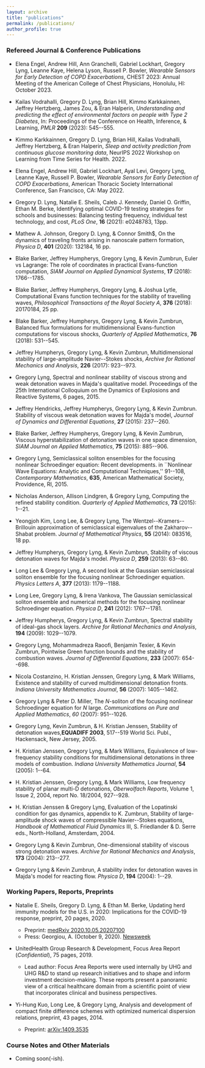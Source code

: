 ```yaml
---
layout: archive
title: "publications"
permalink: /publications/
author_profile: true
---
```


### Refereed Journal & Conference Publications

-  Elena Engel, Andrew Hill, Ann Granchelli, Gabriel Lockhart, Gregory Lyng, Leanne Kaye, Helena Lyson, Russell P. Bowler, 
*Wearable Sensors for Early Detection of COPD Exacerbations*, 
CHEST 2023: Annual Meeting of the American College of Chest Physicians, Honolulu, HI: October 2023. 

- Kailas Vodrahalli,  Gregory D. Lyng, Brian Hill, Kimmo Karkkainnen, Jeffrey Hertzberg, James Zou, & Eran Halperin,
*Understanding and predicting the effect of environmental factors on people with Type 2 Diabetes*, In: Proceedings of the Conference on Health, Inference, & Learning, *PMLR* **209** (2023): 545--555.

- Kimmo Karkkainnen, Gregory D. Lyng, Brian Hill, Kailas Vodrahalli, Jeffrey Hertzberg, & Eran Halperin, 
*Sleep and activity prediction from continuous glucose monitoring data*, 
NeurIPS 2022 Workshop on Learning from Time Series for Health. 2022. 

- Elena Engel, Andrew Hill, Gabriel Lockhart, Ayal Levi, Gregory Lyng, Leanne Kaye, Russell P. Bowler, 
*Wearable Sensors for Early Detection of COPD Exacerbations*, 
American Thoracic Society International Conference, San Francisco, CA: May 2022. 

- Gregory D. Lyng, Natalie E. Sheils, Caleb J. Kennedy, Daniel O. Griffin, Ethan M. Berke, Identifying optimal COVID-19 testing strategies for schools and businesses: Balancing testing frequency, individual test technology, and cost, *PLoS One*, **16** (2021): e0248783, 13pp.

- Mathew A. Johnson, Gregory D. Lyng, & Connor Smith$, On the dynamics of traveling fronts arising in nanoscale pattern formation, *Physica D*, **401** (2020): 132184, 16 pp. 

-  Blake Barker, Jeffrey Humpherys, Gregory Lyng, & Kevin Zumbrun, Euler vs Lagrange: The role of coordinates in practical Evans-function computation, *SIAM Journal on Applied Dynamical Systems*, **17** (2018): 1766--1785. 

- Blake Barker, Jeffrey Humpherys, Gregory Lyng, & Joshua Lytle, Computational Evans function techniques for the stability of travelling waves, *Philosophical Transactions of the Royal Society A*, **376** (2018): 20170184, 25 pp.  

- Blake Barker, Jeffrey Humpherys, Gregory Lyng, & Kevin Zumbrun, Balanced flux formulations for multidimensional Evans-function computations for viscous shocks, *Quarterly of Applied Mathematics*, **76** (2018): 531--545.

- Jeffrey Humpherys, Gregory Lyng, & Kevin Zumbrun, Multidimensional stability of large-amplitude Navier--Stokes shocks, *Archive for Rational Mechanics and Analysis*, **226** (2017): 923--973.

- Gregory Lyng, Spectral and nonlinear stability of viscous strong and weak detonation waves in Majda's qualitative model. 
Proceedings of the 25th International Colloquium on the Dynamics of Explosions and Reactive Systems, 6 pages, 2015. 

- Jeffrey Hendricks, Jeffrey Humpherys, Gregory Lyng, & Kevin Zumbrun.
Stability of viscous weak detonation waves for Majda's model, *Journal of Dynamics and Differential Equations*, 
**27** (2015): 237--260. 

- Blake Barker, Jeffrey Humpherys, Gregory Lyng, & Kevin Zumbrun, 
Viscous hyperstabilization of detonation waves in one space dimension, 
*SIAM Journal on Applied Mathematics*, **75** (2015): 885--906. 

- Gregory Lyng, Semiclassical soliton ensembles for the focusing nonlinear Schroedinger equation: Recent developments. in ``Nonlinear Wave Equations: Analytic and Computational Techniques,'' 91--108, *Contemporary Mathematics*,  **635**, American Mathematical Society, Providence, RI, 2015. 

- Nicholas Anderson, Allison Lindgren, & Gregory Lyng, Computing the refined stability condition. *Quarterly of Applied Mathematics*, **73** (2015): 1--21. 

- Yeongjoh Kim, Long Lee, & Gregory Lyng, The Wentzel--Kramers--Brillouin approximation of semiclassical eigenvalues of the Zakharov--Shabat problem. *Journal of Mathematical Physics*, **55** (2014): 083516, 18 pp. 

- Jeffrey Humpherys, Gregory Lyng, & Kevin Zumbrun, Stability of viscous detonation waves for Majda's model. *Physica D*, **259** (2013): 63--80. 

- Long Lee & Gregory Lyng, A second look at the Gaussian semiclassical soliton ensemble for the focusing nonlinear Schroedinger equation. *Physics Letters A*, **377** (2013): 1179--1188. 

- Long Lee, Gregory Lyng, & Irena Vankova, The Gaussian semiclassical soliton ensemble and numerical methods for the focusing nonlinear Schroedinger equation. *Physica D*, **241** (2012): 1767--1781.

- Jeffrey Humpherys, Gregory Lyng, & Kevin Zumbrun, Spectral stability of ideal-gas shock layers. *Archive for Rational Mechanics and Analysis*,  **194** (2009): 1029--1079. 

- Gregory Lyng, Mohammadreza Raoofi, Benjamin Texier, & Kevin Zumbrun,
Pointwise Green function bounds and the stability of combustion waves.
*Journal of Differential Equations*, **233** (2007): 654--698. 

- Nicola Costanzino, H. Kristian Jenssen, Gregory Lyng, & Mark Williams, Existence and stability of curved multidimensional detonation fronts. *Indiana University Mathematics Journal*, **56** (2007): 1405--1462. 

- Gregory Lyng & Peter D. Miller, The *N*-soliton of the focusing nonlinear
Schroedinger equation for *N* large. *Communications on Pure and Applied Mathematics*, *60* (2007): 951--1026.

- Gregory Lyng, Kevin Zumbrun, & H. Kristian Jenssen, Stability of detonation waves,**EQUADIFF 2003**, 517--519 World Sci. Publ., Hackensack, New Jersey, 2005.

- H. Kristian Jenssen, Gregory Lyng, & Mark Williams, Equivalence of low-frequency stability conditions for multidimensional detonations in three models of combustion. *Indiana University Mathematics Journal*, **54** (2005): 1--64. 

- H. Kristian Jenssen, Gregory Lyng, & Mark Williams,
Low frequency stability of planar multi-D detonations,
*Oberwolfach Reports*, Volume 1, Issue 2, 2004, report No. 18/2004, 927--928.

- H. Kristian Jenssen & Gregory Lyng, Evaluation of the Lopatinski condition for gas dynamics, appendix to K. Zumbrun, Stability of 
large-amplitude shock waves of compressible Navier--Stokes equations, *Handbook of Mathematical Fluid Dynamics* III, S. Friedlander & D. Serre eds., North-Holland, Amsterdam, 2004.

- Gregory Lyng & Kevin Zumbrun,
One-dimensional stability of viscous strong detonation waves.
*Archive for Rational Mechanics and Analysis*, **173** (2004): 213--277. 

- Gregory Lyng & Kevin Zumbrun, A stability index for detonation waves in Majda's model for reacting flow. *Physica D*, **194** (2004): 1--29. 

### Working Papers, Reports, Preprints

- Natalie E. Sheils, Gregory D. Lyng, & Ethan M. Berke, Updating herd immunity models for the U.S. in 2020: Implications for the COVID-19 response, preprint, 20 pages, 2020. 
  - Preprint: [medRxiv 2020.10.05.20207100](https://doi.org/10.1101/2020.10.05.20207100)
  - Press: Georgiou, A. (October 9, 2020). [Newsweek](https://www.newsweek.com/united-states-herd-immunity-infection-rate-1537880)

- UnitedHealth Group Research & Development, Focus Area Report (*Confidential*), 75 pages, 2019.   
  - Lead author: Focus Area Reports were used internally by UHG and UHG R&D to stand up research initiatives and to shape and inform investment decision-making. These reports present a panoramic view of a critical healthcare domain from a scientific point of view that incorporates clinical and business perspectives.

- Yi-Hung Kuo, Long Lee, & Gregory Lyng, Analysis and development of compact finite difference schemes with optimized numerical dispersion relations, preprint, 43 pages, 2014. 
  - Preprint: [arXiv:1409.3535](https://arxiv.org/abs/1409.3535)

### Course Notes and Other Materials

- Coming soon(-ish). 
